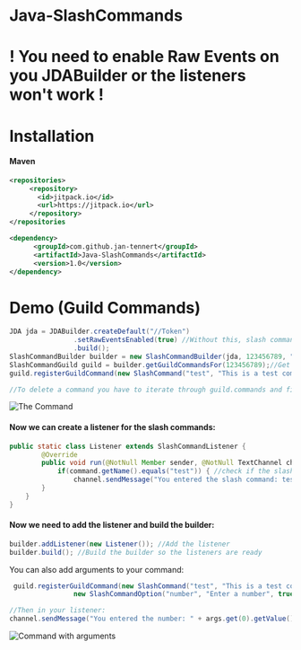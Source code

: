 # Java-SlashCommands

# ! You need to enable Raw Events on you JDABuilder or the listeners won't work !

# Installation

#### Maven

```xml
<repositories>
     <repository>
	   <id>jitpack.io</id>
	   <url>https://jitpack.io</url>
     </repository>
</repositories
```
```xml
<dependency>
      <groupId>com.github.jan-tennert</groupId>
      <artifactId>Java-SlashCommands</artifactId>
      <version>1.0</version>
</dependency>
```
# Demo (Guild Commands)

```java
JDA jda = JDABuilder.createDefault("//Token")
                .setRawEventsEnabled(true) //Without this, slash commands won't work!
                .build();
SlashCommandBuilder builder = new SlashCommandBuilder(jda, 123456789, "token");
SlashCommandGuild guild = builder.getGuildCommandsFor(123456789);//Get guild commands with ID
guild.registerGuildCommand(new SlashCommand("test", "This is a test command!")); //Register a slash command

//To delete a command you have to iterate through guild.commands and find your command. Then just run guild.deleteGuildCommand(command.id). 
```       




![The Command](https://cdn.discordapp.com/attachments/775406836877885504/800702840720982037/unknown.png)

#### Now we can create a listener for the slash commands:

```java
public static class Listener extends SlashCommandListener {
        @Override
        public void run(@NotNull Member sender, @NotNull TextChannel channel, @NotNull SlashCommand command, @NotNull ArrayList<SlashCommandArgument> args) {
            if(command.getName().equals("test")) { //check if the slash command is our "test"
                channel.sendMessage("You entered the slash command: test").queue(); //Then just send a message
        }
    }
}
```



#### Now we need to add the listener and build the builder:

```java
builder.addListener(new Listener()); //Add the listener
builder.build(); //Build the builder so the listeners are ready
```


You can also add arguments to your command:

```java
 guild.registerGuildCommand(new SlashCommand("test", "This is a test command!",
                new SlashCommandOption("number", "Enter a number", true, SlashCommandOptionType.INTEGER))); //Register a slash command.

//Then in your listener:
channel.sendMessage("You entered the number: " + args.get(0).getValue()).queue();
```

![Command with arguments](https://cdn.discordapp.com/attachments/775406836877885504/800706541971046400/unknown.png)
